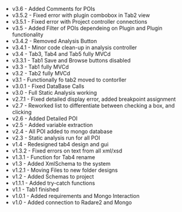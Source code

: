  - v3.6 - Added Comments for POIs
 - v3.5.2 - Fixed error with plugin combobox in Tab2 view
 - v3.5.1 - Fixed error with Project controller connections
 - v3.5 - Added Filter of POIs dependeing on Plugin and Plugin functionality
 - v3.4.2 - Removed Analysis Button
 - v3.4.1 - Minor code clean-up in analysis controller
 - v3.4 - Tab3, Tab4 and Tab5 fully MVCd
 - v3.3.1 - Tab1 Save and Browse buttons disabled
 - v3.3 - Tab1 fully MVCd
 - v3.2 - Tab2 fully MVCd
 - v3.1 - Functionally fo tab2 moved to contorller
 - v3.0.1 - Fixed DataBase Calls
 - v3.0 - Full Static Analysis working
 - v2.7.1 - Fixed detailed display error, added breakpoint assignment
 - v2.7 - Reworked list to differentiate between checking a box, and clicking
 - v2.6 - Added Detailed POI
 - v2.5 - Added variable extraction
 - v2.4 - All POI added to mongo database
 - v2.3 - Static analysis run for all POI
 - v1.4 - Redesigned tab4 design and gui
 - v1.3.2 - Fixed errors on text from all xml/xsd
 - v1.3.1 - Function for Tab4 rename
 - v1.3 - Added XmlSchema to the system
 - v1.2.1 - Moving Files to new folder designs
 - v1.2 - Added Schemas to project
 - v1.1.1 - Added try-catch functions
 - v1.1 - Tab1 finished
 - v1.0.1 - Added requirements and Mongo Interaction
 - v1.0 - Added connection to Radare2 and Mongo
 
